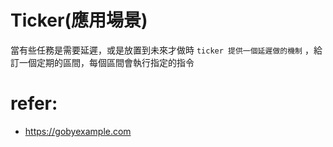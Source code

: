 # Ticker(應用場景)
當有些任務是需要延遲，或是放置到未來才做時
`ticker 提供一個延遲做的機制`
，給訂一個定期的區間，每個區間會執行指定的指令

# refer:
- https://gobyexample.com
